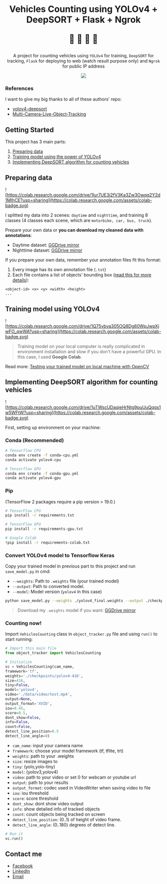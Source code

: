 <h1><p align="center">Vehicles Counting using YOLOv4 + DeepSORT + Flask + Ngrok</p>
<p align="center">🚙 🛵 🚛 🚌</p>
</h1>
<p align="center">A project for counting vehicles using <code>YOLOv4</code> for training, <code>DeepSORT</code> for tracking, <code>Flask</code> for deploying to web (watch result purpose only) and <code>Ngrok</code> for public IP address </p>
<p align="center"><img src="./data/images/result.gif"/></p>

### References
I want to give my big thanks to all of these authors' repo:
- [yolov4-deepsort](https://github.com/theAIGuysCode/yolov4-deepsort)
- [
Multi-Camera-Live-Object-Tracking](https://github.com/LeonLok/Multi-Camera-Live-Object-Tracking)

## Getting Started
This project has 3 main parts:
1. [Preparing data](#preparing-data)
2. [Training model using the power of YOLOv4](#training-model-using-yolov4)
3. [Implementing DeepSORT algorithm for counting vehicles](#implementing-deepsort-algorithm-for-counting-vehicles)

## Preparing data
![https://colab.research.google.com/drive/1Iur7UE3i2fV3Ka3Zw3Owqq2Y2d1MIhCE?usp=sharing](https://colab.research.google.com/assets/colab-badge.svg)

I splitted my data into 2 scenes: `daytime` and `nighttime`, and training 8 classes (4 classes each scene, which are `motorbike, car, bus, truck`).

Prepare your own data or **you can download my cleaned data with annotations**:
- Daytime dataset: [GGDrive mirror](https://drive.google.com/file/d/1-0uB5mV7w14YVB96XM2q68m20WPjceP0/view?usp=sharing)
- Nighttime dataset: [GGDrive mirror](https://drive.google.com/file/d/1aO_zCJebLAlRvpVarFjewmeli2at5tw-/view?usp=sharing)

If you prepare your own data, remember your annotation files fit this format:

1. Every image has its own annotation file (`.txt`)
2. Each file contains a list of objects' bounding box ([read this for more details](https://github.com/AlexeyAB/Yolo_mark/issues/60#issuecomment-401854885)):
  ```
  <object-id> <x> <y> <width> <height>
  ...
  ```
## Training model using YOLOv4
![https://colab.research.google.com/drive/1Q75vbva305OQ8Dg60WpJwpXjwFO_qwWA?usp=sharing](https://colab.research.google.com/assets/colab-badge.svg)

>Training model on your local computer is really complicated in environment installation and slow if you don't have a powerful GPU. In this case, I used **Google Colab**.

Read more: [Testing your trained model on local machine with OpenCV](./utils-obj-detection)

## Implementing DeepSORT algorithm for counting vehicles
![https://colab.research.google.com/drive/1uTWscUDaqieHrNtg9puUuQqgs1w5WFtW?usp=sharing](https://colab.research.google.com/assets/colab-badge.svg)

First, setting up environment on your machine:
### Conda (Recommended)

```bash
# Tensorflow CPU
conda env create -f conda-cpu.yml
conda activate yolov4-cpu

# Tensorflow GPU
conda env create -f conda-gpu.yml
conda activate yolov4-gpu
```

### Pip
(TensorFlow 2 packages require a pip version > 19.0.)
```bash
# TensorFlow CPU
pip install -r requirements.txt

# TensorFlow GPU
pip install -r requirements-gpu.txt

# Google Colab
!pip install -r requirements-colab.txt
```

### Convert YOLOv4 model to Tensorflow Keras
Copy your trained model in previous part to this project and run `save_model.py` in cmd:

- `--weights`: Path to `.weights` file (your trained model)
- `--output`: Path to converted model.
- `--model`: Model version (`yolov4` in this case) 

```bash
python save_model.py --weights ./yolov4_final.weights --output ./checkpoints/yolov4-416 --model yolov4
```

>Download my `.weights` model if you want: [GGDrive mirror](https://drive.google.com/file/d/1-0lo7naWZUhTzJ94Yn4flSG7PSGR3ZZn/view?usp=sharing)

### Counting now!
Import `VehiclesCounting` class in `object_tracker.py` file and using `run()` to start running:
```python
# Import this main file
from object_tracker import VehiclesCounting
```
```python
# Initialize
vc = VehiclesCounting(cam_name,
framework='tf', 
weights='./checkpoints/yolov4-416', 
size=416, 
tiny=False, 
model='yolov4', 
video='./data/video/test.mp4', 
output=None, 
output_format='XVID', 
iou=0.45, 
score=0.5, 
dont_show=False, 
info=False, 
count=False,
detect_line_position=0.5
detect_line_angle=0)
```
- `cam_name`: input your camera name
- `framework`: choose your model framework (tf, tflite, trt)
- `weights`: path to your .weights
- `size`: resize images to
- `tiny`: (yolo,yolo-tiny)
- `model`: (yolov3,yolov4)
- `video`: path to your video or set 0 for webcam or youtube url
- `output`: path to your results
- `output_format`: codec used in VideoWriter when saving video to file
- `iou`: iou threshold
- `score`: score threshold
- `dont_show`: dont show video output
- `info`: show detailed info of tracked objects
- `count`: count objects being tracked on screen
- `detect_line_position`: (0..1) of height of video frame.
- `detect_line_angle`: (0..180) degrees of detect line.

```python
# Run it
vc.run()
```

## Contact me
- [Facebook](https://www.facebook.com/duonggg.ne/)
- [LinkedIn](https://www.linkedin.com/in/duonggg/)
- [Email](mailto:duongdayne1909@gmail.com)


